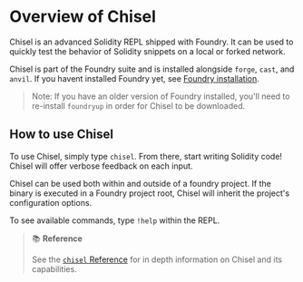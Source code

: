 # Overview of Chisel

Chisel is an advanced Solidity REPL shipped with Foundry. It can be used to quickly test the behavior of Solidity snippets
on a local or forked network.

Chisel is part of the Foundry suite and is installed alongside `forge`, `cast`, and `anvil`. If you havent installed Foundry
yet, see [Foundry installation](../getting-started/installation.md). 

> Note: If you have an older version of Foundry installed, you'll need to re-install `foundryup` in order for Chisel to be downloaded.

## How to use Chisel

To use Chisel, simply type `chisel`. From there, start writing Solidity code! Chisel will offer verbose feedback on each input.

Chisel can be used both within and outside of a foundry project. If the binary is executed in a Foundry project root, Chisel will
inherit the project's configuration options.

To see available commands, type `!help` within the REPL.

> 📚 **Reference**
>
> See the [`chisel` Reference](../reference/chisel/) for in depth information on Chisel and its capabilities.

